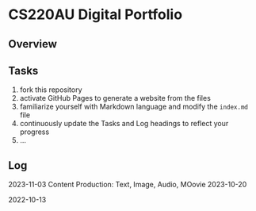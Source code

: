 # CS220AU Digital Portfolio 

## Overview

## Tasks
1. fork this repository
2. activate GitHub Pages to generate a website from the files
3. familiarize yourself with Markdown language and modify the `index.md` file
4. continuously update the Tasks and Log headings to reflect your progress
5. ... 

## Log
2023-11-03 Content Production: Text, Image, Audio, MOovie
2023-10-20 
  
2022-10-13
